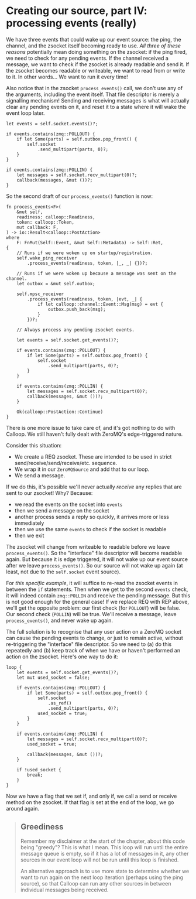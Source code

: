 # Creating our source, part IV: processing events (really)

We have three events that could wake up our event source: the ping, the channel, and the zsocket itself becoming ready to use. *All three of these reasons* potentially mean doing something on the zsocket: if the ping fired, we need to check for any pending events. If the channel received a message, we want to check if the zsocket is already readable and send it. If the zsocket becomes readable or writeable, we want to read from or write to it. In other words... We want to run it every time!

Also notice that in the zsocket `process_events()` call, we don't use any of the arguments, including the event itself. That file descriptor is merely a signalling mechanism! Sending and receiving messages is what will actually clear any pending events on it, and reset it to a state where it will wake the event loop later.

```rust,noplayground
let events = self.socket.events()?;

if events.contains(zmq::POLLOUT) {
    if let Some(parts) = self.outbox.pop_front() {
        self.socket
            .send_multipart(parts, 0)?;
    }
}

if events.contains(zmq::POLLIN) {
    let messages = self.socket.recv_multipart(0)?;
    callback(messages, &mut ())?;
}
```

So the second draft of our `process_events()` function is now:

```rust,noplayground
fn process_events<F>(
    &mut self,
    readiness: calloop::Readiness,
    token: calloop::Token,
    mut callback: F,
) -> io::Result<calloop::PostAction>
where
    F: FnMut(Self::Event, &mut Self::Metadata) -> Self::Ret,
{
    // Runs if we were woken up on startup/registration.
    self.wake_ping_receiver
        .process_events(readiness, token, |_, _| {})?;

    // Runs if we were woken up because a message was sent on the channel.
    let outbox = &mut self.outbox;

    self.mpsc_receiver
        .process_events(readiness, token, |evt, _| {
            if let calloop::channel::Event::Msg(msg) = evt {
                outbox.push_back(msg);
            }
        })?;

	// Always process any pending zsocket events.

    let events = self.socket.get_events()?;

    if events.contains(zmq::POLLOUT) {
        if let Some(parts) = self.outbox.pop_front() {
            self.socket
                .send_multipart(parts, 0)?;
        }
    }

    if events.contains(zmq::POLLIN) {
        let messages = self.socket.recv_multipart(0)?;
        callback(messages, &mut ())?;
    }

    Ok(calloop::PostAction::Continue)
}
```

There is one more issue to take care of, and it's got nothing to do with Calloop. We still haven't fully dealt with ZeroMQ's edge-triggered nature.

Consider this situation:

- We create a REQ zsocket. These are intended to be used in strict send/receive/send/receive/etc. sequence.
- We wrap it in our `ZeroMQSource` and add that to our loop.
- We send a message.

If we do this, it's possible we'll never actually *receive* any replies that are sent to our zsocket! Why? Because:

- we read the events on the socket into `events`
- then we send a message on the socket
- another process sends a reply so quickly, it arrives more or less immediately
- then we use the same `events` to check if the socket is readable
- then we exit

The zsocket will change from writeable to readable before we leave `process_events()`. So the "interface" file descriptor will become readable again. But because it is edge triggered, it will not wake up our event source after we leave `process_events()`. So our source will not wake up again (at least, not due to the `self.socket` event source).

For *this specific example*, it will suffice to re-read the zsocket events in between the `if` statements. Then when we get to the second `events` check, it will indeed contain `zmq::POLLIN` and receive the pending message. But this is not good enough for the general case! If we replace REQ with REP above, we'll get the opposite problem: our first check (for `POLLOUT`) will be false. Our second check (`POLLIN`) will be true. We'll receive a message, leave `process_events()`, and never wake up again.

The full solution is to recognise that any user action on a ZeroMQ socket can cause the pending events to change, or just to remain active, without re-triggering the "interface" file descriptor. So we need to (a) do this repeatedly and (b) keep track of when we have or haven't performed an action on the zsocket. Here's one way to do it:

```rust,noplayground
loop {
    let events = self.socket.get_events()?;
    let mut used_socket = false;

    if events.contains(zmq::POLLOUT) {
        if let Some(parts) = self.outbox.pop_front() {
            self.socket
                .as_ref()
                .send_multipart(parts, 0)?;
            used_socket = true;
        }
    }

    if events.contains(zmq::POLLIN) {
        let messages = self.socket.recv_multipart(0)?;
        used_socket = true;

        callback(messages, &mut ())?;
    }

    if !used_socket {
        break;
    }
}
```

Now we have a flag that we set if, and only if, we call a send or receive method on the zsocket. If that flag is set at the end of the loop, we go around again.

> ## Greediness
> Remember my disclaimer at the start of the chapter, about this code being "greedy"? This is what I mean. This loop will run until the entire message queue is empty, so if it has a lot of messages in it, any other sources in our event loop will not be run until this loop is finished.
>
> An alternative approach is to use more state to determine whether we want to run again on the next loop iteration (perhaps using the ping source), so that Calloop can run any other sources in between individual messages being received.